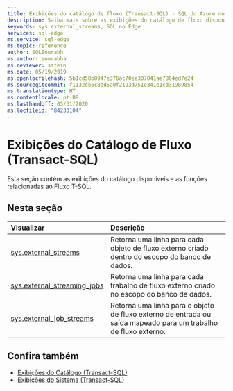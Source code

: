 ```yaml
---
title: Exibições do catálogo de fluxo (Transact-SQL) - SQL do Azure no Edge (Versão Prévia)
description: Saiba mais sobre as exibições do catálogo de fluxo disponíveis e exibições de gerenciamento dinâmico no SQL do Azure no Edge (Versão Prévia)
keywords: sys.external_streams, SQL no Edge
services: sql-edge
ms.service: sql-edge
ms.topic: reference
author: SQLSourabh
ms.author: sourabha
ms.reviewer: sstein
ms.date: 05/19/2019
ms.openlocfilehash: 5b1cd58b8947e376ac70ee307041ae7864ed7e24
ms.sourcegitcommit: f1132db5c8ad5a0f2193d751e341e1cd31989854
ms.translationtype: HT
ms.contentlocale: pt-BR
ms.lasthandoff: 05/31/2020
ms.locfileid: "84233104"
---
```

# <a name="streaming-catalog-views-transact-sql"></a>Exibições do Catálogo de Fluxo (Transact-SQL)

Esta seção contém as exibições do catálogo disponíveis e as funções relacionadas ao Fluxo T-SQL.
  
## <a name="in-this-section"></a>Nesta seção  
  
|Visualizar|Descrição|  
|:---|:---|
|[sys.external_streams](sys-external-streams.md) |Retorna uma linha para cada objeto de fluxo externo criado dentro do escopo do banco de dados.|
|[sys.external_streaming_jobs](sys-external-streaming-jobs.md) |Retorna uma linha para cada trabalho de fluxo externo criado no escopo do banco de dados.|
|[sys.external_job_streams](sys-external-job-streams.md)|Retorna uma linha para o objeto de fluxo externo de entrada ou saída mapeado para um trabalho de fluxo externo.|

## <a name="see-also"></a>Confira também

- [Exibições do Catálogo (Transact-SQL)](/sql/relational-databases/system-catalog-views/catalog-views-transact-sql/)
- [Exibições do Sistema (Transact-SQL)](/sql/t-sql/language-reference/)






